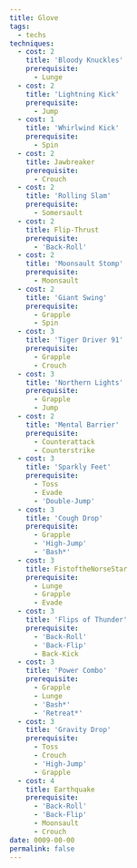 ```yaml
---
title: Glove
tags:
  - techs
techniques:
  - cost: 2
    title: 'Bloody Knuckles'
    prerequisite:
      - Lunge
  - cost: 2
    title: 'Lightning Kick'
    prerequisite:
      - Jump
  - cost: 1
    title: 'Whirlwind Kick'
    prerequisite:
      - Spin
  - cost: 2
    title: Jawbreaker
    prerequisite:
      - Crouch
  - cost: 2
    title: 'Rolling Slam'
    prerequisite:
      - Somersault
  - cost: 2
    title: Flip-Thrust
    prerequisite:
      - 'Back-Roll'
  - cost: 2
    title: 'Moonsault Stomp'
    prerequisite:
      - Moonsault
  - cost: 2
    title: 'Giant Swing'
    prerequisite:
      - Grapple
      - Spin
  - cost: 3
    title: 'Tiger Driver 91'
    prerequisite:
      - Grapple
      - Crouch
  - cost: 3
    title: 'Northern Lights'
    prerequisite:
      - Grapple
      - Jump
  - cost: 2
    title: 'Mental Barrier'
    prerequisite:
      - Counterattack
      - Counterstrike
  - cost: 3
    title: 'Sparkly Feet'
    prerequisite:
      - Toss
      - Evade
      - 'Double-Jump'
  - cost: 3
    title: 'Cough Drop'
    prerequisite:
      - Grapple
      - 'High-Jump'
      - 'Bash*'
  - cost: 3
    title: FistoftheNorseStar
    prerequisite:
      - Lunge
      - Grapple
      - Evade
  - cost: 3
    title: 'Flips of Thunder'
    prerequisite:
      - 'Back-Roll'
      - 'Back-Flip'
      - Back-Kick
  - cost: 3
    title: 'Power Combo'
    prerequisite:
      - Grapple
      - Lunge
      - 'Bash*'
      - 'Retreat*'
  - cost: 3
    title: 'Gravity Drop'
    prerequisite:
      - Toss
      - Crouch
      - 'High-Jump'
      - Grapple
  - cost: 4
    title: Earthquake
    prerequisite:
      - 'Back-Roll'
      - 'Back-Flip'
      - Moonsault
      - Crouch
date: 0009-00-00
permalink: false
---
```

